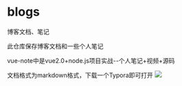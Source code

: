 # blogs
博客文档、笔记

此仓库保存博客文档和一些个人笔记

vue-note中是vue2.0+node.js项目实战--个人笔记+视频+源码 

文档格式为markdown格式，下载一个Typora即可打开
![](https://www.github.com/BestErwin/img/raw/master/xiaoshujiang/1541912179680.png)

